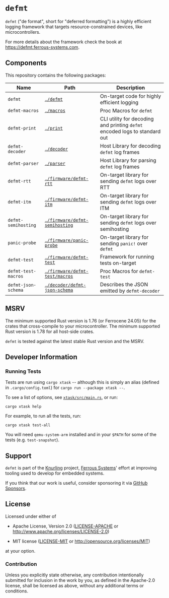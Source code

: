 # `defmt`

`defmt` ("de format", short for "deferred formatting") is a highly efficient logging framework that targets resource-constrained devices, like microcontrollers.

For more details about the framework check the book at <https://defmt.ferrous-systems.com>.

## Components

This repository contains the following packages:

| Name                | Path                                                           | Description                                                                |
| ------------------- | -------------------------------------------------------------- | -------------------------------------------------------------------------- |
| `defmt`             | [`./defmt`](./defmt)                                           | On-target code for highly efficient logging                                |
| `defmt-macros`      | [`./macros`](./macros)                                         | Proc Macros for `defmt`                                                    |
| `defmt-print`       | [`./print`](./print)                                           | CLI utility for decoding and printing `defmt` encoded logs to standard out |
| `defmt-decoder`     | [`./decoder`](./decoder)                                       | Host Library for decoding `defmt` log frames                               |
| `defmt-parser`      | [`./parser`](./parser)                                         | Host Library for parsing `defmt` log frames                                |
| `defmt-rtt`         | [`./firmware/defmt-rtt`](./firmware/defmt-rtt)                 | On-target library for sending `defmt` logs over RTT                        |
| `defmt-itm`         | [`./firmware/defmt-itm`](./firmware/defmt-itm)                 | On-target library for sending `defmt` logs over ITM                        |
| `defmt-semihosting` | [`./firmware/defmt-semihosting`](./firmware/defmt-semihosting) | On-target library for sending `defmt` logs over semihosting                |
| `panic-probe`       | [`./firmware/panic-probe`](./firmware/panic-probe)             | On-target library for sending `panic!` over `defmt`                        |
| `defmt-test`        | [`./firmware/defmt-test`](./firmware/defmt-test)               | Framework for running tests on-target                                      |
| `defmt-test-macros` | [`./firmware/defmt-test/macros`](./firmware/defmt-test/macros) | Proc Macros for `defmt-test`                                               |
| `defmt-json-schema` | [`./decoder/defmt-json-schema`](./decoder/defmt-json-schema)   | Describes the JSON emitted by `defmt-decoder`                              |

## MSRV

The minimum supported Rust version is 1.76 (or Ferrocene 24.05) for the crates that cross-compile to your microcontroller. The minimum supported Rust version is 1.78 for all host-side crates.

`defmt` is tested against the latest stable Rust version and the MSRV.

## Developer Information

### Running Tests

Tests are run using `cargo xtask` -- although this is simply an alias (defined in `.cargo/config.toml`) for `cargo run --package xtask --`.

To see a list of options, see [`xtask/src/main.rs`](xtask/src/main.rs), or run:

```console
cargo xtask help
```

For example, to run all the tests, run:

```console
cargo xtask test-all
```

You will need `qemu-system-arm` installed and in your `$PATH` for some of the tests (e.g. `test-snapshot`).

## Support

`defmt` is part of the [Knurling] project, [Ferrous Systems]' effort at
improving tooling used to develop for embedded systems.

If you think that our work is useful, consider sponsoring it via [GitHub
Sponsors].

## License

Licensed under either of

- Apache License, Version 2.0 ([LICENSE-APACHE](LICENSE-APACHE) or
  <http://www.apache.org/licenses/LICENSE-2.0>)

- MIT license ([LICENSE-MIT](LICENSE-MIT) or <http://opensource.org/licenses/MIT>)

at your option.

### Contribution

Unless you explicitly state otherwise, any contribution intentionally submitted
for inclusion in the work by you, as defined in the Apache-2.0 license, shall be
licensed as above, without any additional terms or conditions.

[Knurling]: https://knurling.ferrous-systems.com/
[Ferrous Systems]: https://ferrous-systems.com/
[GitHub Sponsors]: https://github.com/sponsors/knurling-rs
